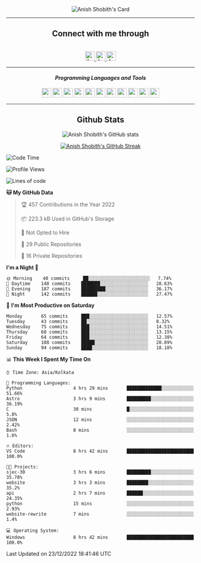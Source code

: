 <div align="center">

![Anish Shobith's Card](https://cardivo.vercel.app/api?name=Anish%20Shobith%20P%20S&description=Hi%20there%F0%9F%91%8B,%20I%20am%20a%2020-years-old.%20I%20am%20a%20Web%20and%20Application%20developer%20from%20India.%20Nice%20to%20meet%20you%20all.%20Looking%20forward%20to%20paritcipate%20with%20you.&image=https://i.imgur.com/WlQk3PY.jpg&&disableAnimation=true&site=https://anishshobithps.tech&pattern=plus&colorPattern=%23171616&backgroundColor=%231a1b26&instagram=anish_shobith&linkedin=Anish%20Shobith%20P%20S&fontColor=%23ffffff&iconColor=%23ffffff)

<hr>
 <h2> Connect with me through </h2>
<br>
<a href="https://www.instagram.com/anish_shobith/">
    <img alt="Anish Shobith's Instagram" width="25px" src="https://raw.githubusercontent.com/Anish-Shobith/Anish-Shobith/master/assets/socials/instagram.svg">
    </a>
    <a href="https://discord.gg/cWgDskT">
    <img alt="Anish Shobith's Discord", width="25px" src="https://raw.githubusercontent.com/Anish-Shobith/Anish-Shobith/master/assets/socials/discord.svg">
    </a>
    <a href="https://open.spotify.com/user/goshcrm0y9jzum2lffvu6f4hz">
    <img alt="Anish Shobith's Spotify", width="25px" src="https://raw.githubusercontent.com/Anish-Shobith/Anish-Shobith/master/assets/socials/spotify.svg">
    </a>
    <br>
    <hr>
    <h4> <i> Programming Languages and Tools </i> </h4>
    <img width="25px" src="https://raw.githubusercontent.com/Anish-Shobith/Anish-Shobith/master/assets/languages/javascript.svg">
    <img width="25px" src="https://raw.githubusercontent.com/Anish-Shobith/Anish-Shobith/master/assets/languages/typescript.svg">
    <img width="25px" src="https://raw.githubusercontent.com/Anish-Shobith/Anish-Shobith/master/assets/languages/cpp.svg">
    <img width="25px" src="https://raw.githubusercontent.com/Anish-Shobith/Anish-Shobith/master/assets/languages/ruby.svg">
    <img width="25px" src="https://raw.githubusercontent.com/Anish-Shobith/Anish-Shobith/master/assets/languages/html.svg">
    <img width="25px" src="https://raw.githubusercontent.com/Anish-Shobith/Anish-Shobith/master/assets/tools/nodejs.svg">
    <img width="25px" src="https://raw.githubusercontent.com/Anish-Shobith/Anish-Shobith/master/assets/tools/docker.svg">
    <img width="25px" src="https://raw.githubusercontent.com/Anish-Shobith/Anish-Shobith/master/assets/tools/webstorm.svg">
    <img width="25px" src="https://raw.githubusercontent.com/Anish-Shobith/Anish-Shobith/master/assets/tools/intellij.svg">
    <img width="25px" src="https://raw.githubusercontent.com/Anish-Shobith/Anish-Shobith/master/assets/tools/visualstudiocode.svg">
    <img width="25px" src="https://raw.githubusercontent.com/Anish-Shobith/Anish-Shobith/master/assets/tools/git.svg">
<hr>
 <h2> Github Stats </h2>

![Anish Shobith's GitHub stats](https://github-readme-stats-fk82.vercel.app/api?username=Anish-Shobith&show_icons=true&theme=tokyonight&count_private=true)

[![Anish Shobith's GitHub Streak](https://streak-stats.demolab.com?user=Anish-Shobith&theme=tokyonight&hide_border=true&border_radius=4.6)](https://git.io/streak-stats)

</div>

<!--START_SECTION:waka-->
![Code Time](http://img.shields.io/badge/Code%20Time-725%20hrs%2040%20mins-blue)

![Profile Views](http://img.shields.io/badge/Profile%20Views-260-blue)

![Lines of code](https://img.shields.io/badge/From%20Hello%20World%20I%27ve%20Written-124%20Thousand%20lines%20of%20code-blue)

**🐱 My GitHub Data** 

> 🏆 457 Contributions in the Year 2022
 > 
> 📦 223.3 kB Used in GitHub's Storage 
 > 
> 🚫 Not Opted to Hire
 > 
> 📜 29 Public Repositories 
 > 
> 🔑 16 Private Repositories  
 > 
**I'm a Night 🦉** 

```text
🌞 Morning    40 commits     ██░░░░░░░░░░░░░░░░░░░░░░░   7.74% 
🌆 Daytime    148 commits    ███████░░░░░░░░░░░░░░░░░░   28.63% 
🌃 Evening    187 commits    █████████░░░░░░░░░░░░░░░░   36.17% 
🌙 Night      142 commits    ██████░░░░░░░░░░░░░░░░░░░   27.47%

```
📅 **I'm Most Productive on Saturday** 

```text
Monday       65 commits     ███░░░░░░░░░░░░░░░░░░░░░░   12.57% 
Tuesday      43 commits     ██░░░░░░░░░░░░░░░░░░░░░░░   8.32% 
Wednesday    75 commits     ███░░░░░░░░░░░░░░░░░░░░░░   14.51% 
Thursday     68 commits     ███░░░░░░░░░░░░░░░░░░░░░░   13.15% 
Friday       64 commits     ███░░░░░░░░░░░░░░░░░░░░░░   12.38% 
Saturday     108 commits    █████░░░░░░░░░░░░░░░░░░░░   20.89% 
Sunday       94 commits     ████░░░░░░░░░░░░░░░░░░░░░   18.18%

```


📊 **This Week I Spent My Time On** 

```text
⌚︎ Time Zone: Asia/Kolkata

💬 Programming Languages: 
Python                   4 hrs 29 mins       █████████████░░░░░░░░░░░░   51.66% 
Astro                    3 hrs 9 mins        █████████░░░░░░░░░░░░░░░░   36.19% 
C                        30 mins             █░░░░░░░░░░░░░░░░░░░░░░░░   5.8% 
JSON                     12 mins             ░░░░░░░░░░░░░░░░░░░░░░░░░   2.42% 
Bash                     8 mins              ░░░░░░░░░░░░░░░░░░░░░░░░░   1.6%

🔥 Editors: 
VS Code                  8 hrs 42 mins       █████████████████████████   100.0%

🐱‍💻 Projects: 
sjec-30                  3 hrs 6 mins        █████████░░░░░░░░░░░░░░░░   35.78% 
website                  3 hrs 3 mins        ████████░░░░░░░░░░░░░░░░░   35.2% 
api                      2 hrs 7 mins        ██████░░░░░░░░░░░░░░░░░░░   24.35% 
python                   15 mins             ░░░░░░░░░░░░░░░░░░░░░░░░░   2.93% 
website-rewrite          7 mins              ░░░░░░░░░░░░░░░░░░░░░░░░░   1.4%

💻 Operating System: 
Windows                  8 hrs 42 mins       █████████████████████████   100.0%

```


 Last Updated on 23/12/2022 18:41:46 UTC
<!--END_SECTION:waka-->

